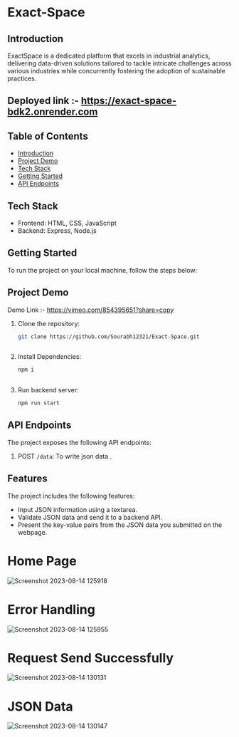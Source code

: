 # Exact-Space


## Introduction


ExactSpace is a dedicated platform that excels in industrial analytics, delivering data-driven solutions tailored to tackle intricate challenges across various industries while concurrently fostering the adoption of sustainable practices.

## Deployed link :- https://exact-space-bdk2.onrender.com

## Table of Contents


- [Introduction](#introduction)
- [Project Demo](#project-demo)
- [Tech Stack](#tech-stack)
- [Getting Started](#getting-started)
- [API Endpoints](#api-endpoints)







## Tech Stack
- Frontend: HTML, CSS, JavaScript
- Backend: Express, Node.js

## Getting Started
To run the project on your local machine, follow the steps below:


## Project Demo
Demo Link :- https://vimeo.com/854395651?share=copy


1. Clone the repository:

   ```bash
   git clone https://github.com/Sourabh12321/Exact-Space.git
  
2. Install Dependencies:

   ```bash
   npm i 
  
3. Run backend server:

   ```bash
   npm run start

## API Endpoints


The project exposes the following API endpoints:

1. POST `/data`: To write json data .

## Features
The project includes the following features:
- Input JSON information using a textarea.
- Validate JSON data and send it to a backend API.
- Present the key-value pairs from the JSON data you submitted on the webpage.

# Home Page

![Screenshot 2023-08-14 125918](https://github.com/Sourabh12321/Exact-Space/assets/112754483/067fb84a-079a-4819-8a63-84400939b64e)

# Error Handling

![Screenshot 2023-08-14 125955](https://github.com/Sourabh12321/Exact-Space/assets/112754483/85c004d2-5a9a-4ceb-b8e7-d637f7fa8b02)


# Request Send Successfully

![Screenshot 2023-08-14 130131](https://github.com/Sourabh12321/Exact-Space/assets/112754483/4b02f190-4880-40b9-af14-420d7a8a50e7)


# JSON Data

![Screenshot 2023-08-14 130147](https://github.com/Sourabh12321/Exact-Space/assets/112754483/e7ad2fb8-fd66-42ad-92de-f476441b2acf)
